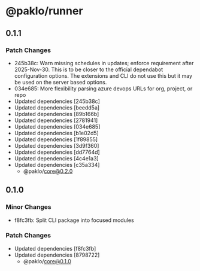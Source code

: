 # @paklo/runner

## 0.1.1

### Patch Changes

- 245b38c: Warn missing schedules in updates; enforce requirement after 2025-Nov-30.
  This is to be closer to the official dependabot configuration options. The extensions and CLI do not use this but it may be used on the server based options.
- 034e685: More flexibility parsing azure devops URLs for org, project, or repo
- Updated dependencies [245b38c]
- Updated dependencies [beedd5a]
- Updated dependencies [89b166b]
- Updated dependencies [2781941]
- Updated dependencies [034e685]
- Updated dependencies [b1e02d5]
- Updated dependencies [1f89855]
- Updated dependencies [3d9f360]
- Updated dependencies [dd7764d]
- Updated dependencies [4c4e1a3]
- Updated dependencies [c35a334]
  - @paklo/core@0.2.0

## 0.1.0

### Minor Changes

- f8fc3fb: Split CLI package into focused modules

### Patch Changes

- Updated dependencies [f8fc3fb]
- Updated dependencies [8798722]
  - @paklo/core@0.1.0
